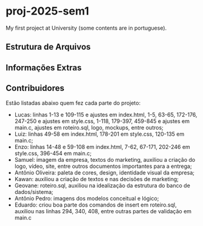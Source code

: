 # proj-2025-sem1
My first project at University (some contents are in portuguese).
## Estrutura de Arquivos

## Informações Extras

## Contribuidores
Estão listadas abaixo quem fez cada parte do projeto:
- Lucas: linhas 1-13 e 109-115 e ajustes em index.html, 1-5, 63-65, 172-176, 247-250 e ajustes em style.css, 1-118, 179-397, 459-845 e ajustes em main.c, ajustes em roteiro.sql, logo, mockups, entre outros;
- Luiz: linhas 49-58 em index.html, 178-201 em style.css, 120-135 em main.c;
- Enzo: linhas 14-48 e 59-108 em index.html, 7-62, 67-171, 202-246 em style.css, 396-454 em main.c;
- Samuel: imagem da empresa, textos do marketing, auxiliou a criação do logo, vídeo, site, entre outros documentos importantes para a entrega;
- Antônio Oliveira: paleta de cores, design, identidade visual da empresa;
- Kawan: auxiliou a criação de textos e nas decisões de marketing;
- Geovane: roteiro.sql, auxiliou na idealização da estrutura do banco de dados/sistema;
- Antônio Pedro: imagens dos modelos conceitual e lógico;
- Eduardo: criou boa parte dos comandos de insert em roteiro.sql, auxiliou nas linhas 294, 340, 408, entre outras partes de validação em main.c
